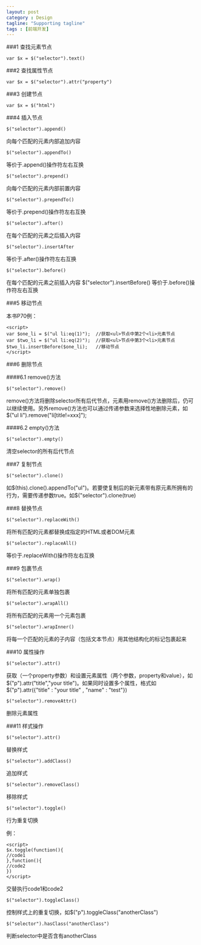 ```yaml
---
layout: post
category : Design
tagline: "Supporting tagline"
tags : [前端开发]
---
```


###1 查找元素节点

    var $x = $("selector").text()

###2 查找属性节点

    var $x = $("selector").attr("property")

###3 创建节点

    var $x = $("html")

###4 插入节点

	$("selector").append()
向每个匹配的元素内部追加内容

	$("selector").appendTo()
等价于.append()操作符左右互换

	$("selector").prepend()
向每个匹配的元素内部前置内容

	$("selector").prependTo()
等价于.prepend()操作符左右互换

	$("selector").after()
在每个匹配的元素之后插入内容

	$("selector").insertAfter
等价于.after()操作符左右互换

	$("selector").before()
在每个匹配的元素之前插入内容
	$("selector").insertBefore()
等价于.before()操作符左右互换

###5 移动节点

本书P70例：

	<script>
	var $one_li = $("ul li:eq(1)");  //获取<ul>节点中第2个<li>元素节点
	var $two_li = $("ul li:eq(2)");  //获取<ul>节点中第3个<li>元素节点
	$two_li.insertBefore($one_li);   //移动节点
	</script>
 
###6 删除节点

####6.1 remove()方法

	$("selector").remove()
remove()方法将删除selector所有后代节点，元素用remove()方法删除后，仍可以继续使用。另外remove()方法也可以通过传递参数来选择性地删除元素，如$("ul li").remove("li[title!=xxx]");

####6.2 empty()方法

	$("selector").empty()
清空selector的所有后代节点

###7 复制节点

	$("selector").clone()
如$(this).clone().appendTo("ul")。若要使复制后的新元素带有原元素所拥有的行为，需要传递参数true。如$("selector").clone(true)

###8 替换节点

	$("selector").replaceWith()
将所有匹配的元素都替换成指定的HTML或者DOM元素

	$("selector").replaceAll()
等价于.replaceWith()操作符左右互换

###9 包裹节点

	$("selector").wrap()
将所有匹配的元素单独包裹

	$("selector").wrapAll()
将所有匹配的元素用一个元素包裹

	$("selector").wrapInner()
将每一个匹配的元素的子内容（包括文本节点）用其他结构化的标记包裹起来

###10 属性操作

	$("selector").attr()
获取（一个property参数）和设置元素属性（两个参数，property和value），如$("p").attr("title","your title")。如果同时设置多个属性，格式如$("p").attr({"title" : "your title" , "name" : "test"})

	$("selector").removeAttr()
删除元素属性

###11 样式操作

	$("selector").attr()
替换样式

	$("selector").addClass()
追加样式

	$("selector").removeClass()
移除样式

	$("selector").toggle()
行为重复切换

例：

	<script>
	$x.toggle(function(){
	//code1    
	},function(){
	//code2
	})
	</script> 

交替执行code1和code2

	$("selector").toggleClass()
控制样式上的重复切换，如$("p").toggleClass("anotherClass")

	$("selector").hasClass("anotherClass")
判断selector中是否含有anotherClass